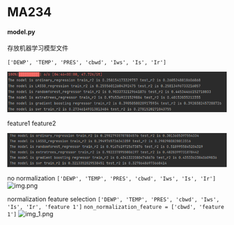 # MA234

#### model.py

存放机器学习模型文件

`['DEWP', 'TEMP', 'PRES', 'cbwd', 'Iws', 'Is', 'Ir']`

![01](./images/01.png)

feature1 feature2

![01](./images/02.png)

no normalization
`['DEWP', 'TEMP', 'PRES', 'cbwd', 'Iws', 'Is', 'Ir']`
![img.png](img.png)


normalization 
feature selection `['DEWP', 'TEMP', 'PRES', 'cbwd', 'Iws', 'Is', 'Ir', 'feature 1']`
`non_normalization_feature = ['cbwd', 'feature 1']`
![img_1.png](img_1.png)